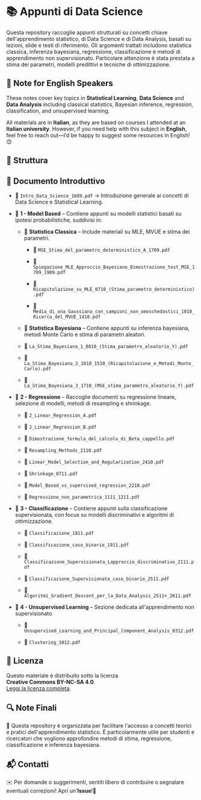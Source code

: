 📚 **Appunti di Data Science**
==================================

Questa repository raccoglie appunti strutturati su concetti chiave dell'apprendimento statistico, di Data Science e di Data Analysis, basati su lezioni, slide e testi di riferimento. Gli argomenti trattati includono statistica classica, inferenza bayesiana, regressione, classificazione e metodi di apprendimento non supervisionato. Particolare attenzione è stata prestata a stima dei parametri, modelli predittivi e tecniche di ottimizzazione.

📌 Note for English Speakers
----------------------------

These notes cover key topics in **Statistical Learning**, **Data Science** and **Data Analysis** including classical statistics, Bayesian inference, regression, classification, and unsupervised learning.

All materials are in **Italian**, as they are based on courses I attended at an **Italian university**. However, if you need help with this subject in **English**, feel free to reach out—I’d be happy to suggest some resources in English! 😊

📂 Struttura
------------

📜 **Documento Introduttivo**
-----------------------------

* 📄 `Intro_Data_Science_1609.pdf` → Introduzione generale ai concetti di Data Science e Statistical Learning.


* 📁 **1 - Model Based** – Contiene appunti su modelli statistici basati su ipotesi probabilistiche, suddivisi in:
    
    * 📂 **Statistica Classica** – Include materiali su MLE, MVUE e stima dei parametri.
        
        * 📄 `MSE_Stima_del_parametro_deterministico_A_1709.pdf`
        
        * 📄 `Spiegazione_MLE_Approccio_Bayesiano_Dimostrazione_test_MSE_1709_1909.pdf`
            
        * 📄 `Ricapitolazione_su_MLE_0710_(Stima_parametro_deterministico).pdf`
            
        * 📄 `Media_di_una_Gaussiana_con_campioni_non_omoschedastici_1010_Ricerca_del_MVUE_1410.pdf`
        
    * 📂 **Statistica Bayesiana** – Contiene appunti su inferenza bayesiana, metodi Monte Carlo e stima di parametri aleatori.

    * 📄 `La_Stima_Bayesiana_1_0810_(Stima_parametro_aleatorio_Y).pdf`
        
    * 📄 `La_Stima_Bayesiana_2_1010_1510_(Ricapitolazione_e_Metodi_Monte_Carlo).pdf`
        
    * 📄 `La_Stima_Bayesiana_3_1710_(MSE_stima_parametro_aleatorio_Y).pdf`
        
* 📁 **2 - Regressione** – Raccoglie documenti su regressione lineare, selezione di modelli, metodi di resampling e shrinkage.

    * 📄 `2_Linear_Regression_A.pdf`
        
    * 📄 `2_Linear_Regression_B.pdf`
        
    * 📄 `Dimostrazione_formula_del_calcolo_di_Beta_cappello.pdf`
        
    * 📄 `Resampling_Methods_2110.pdf`
        
    * 📄 `Linear_Model_Selection_and_Regularization_2410.pdf`
        
    * 📄 `Shrinkage_0711.pdf`
        
    * 📄 `Model_Based_vs_supervised_regression_2210.pdf`
        
    * 📄 `Regressione_non_parametrica_1111_1211.pdf`
    
* 📁 **3 - Classificazione** – Contiene appunti sulla classificazione supervisionata, con focus su modelli discriminativi e algoritmi di ottimizzazione.
    
    * 📄 `Classificazione_1811.pdf`
        
    * 📄 `Classificazione_caso_binario_1911.pdf`
        
    * 📄 `Classificazione_Supervisionata_Lapproccio_discriminativo_2111.pdf`
        
    * 📄 `Classificazione_Supervisionata_caso_binario_2511.pdf`
        
    * 📄 `Algoritmi_Gradient_Descent_per_la_Data_Analysis_2511+_2611.pdf`    

* 📁 **4 - Unsupervised Learning** – Sezione dedicata all'apprendimento non supervisionato.

    * 📄 `Unsupervised_Learning_and_Principal_Component_Analysis_0312.pdf`
        
    * 📄 `Clustering_1012.pdf`

📜 Licenza
----------

Questo materiale è distribuito sotto la licenza  
**Creative Commons BY-NC-SA 4.0**.  
[Leggi la licenza completa](https://creativecommons.org/licenses/by-nc-sa/4.0/).

🔍 **Note Finali**
------------------

📌 Questa repository è organizzata per facilitare l'accesso a concetti teorici e pratici dell'apprendimento statistico. È particolarmente utile per studenti e ricercatori che vogliono approfondire metodi di stima, regressione, classificazione e inferenza bayesiana.

📬 Contatti
-----------

✉️ Per domande o suggerimenti, sentiti libero di contribuire o segnalare eventuali correzioni! Apri un'**Issue**!🚀
